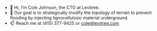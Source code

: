 - 👋  Hi, I’m Cole Johnson, the CTO at Levitree.
- 👀  Our goal is to strategically modify the topology of terrain to prevent flooding by injecting lignocellulosic material underground.
- 📫  Reach me at (415) 377-9425 or cole@levitree.com
